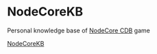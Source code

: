 # NodeCoreKB

Personal knowledge base of [NodeCore CDB](https://content.minetest.net/packages/Warr1024/nodecore/) game 

[NodeCoreKB](https://arsenicus.github.io/NodeCoreKB/)
